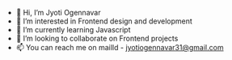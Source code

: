 - 👋 Hi, I’m Jyoti Ogennavar
- 👀 I’m interested in Frontend design and development
- 🌱 I’m currently learning Javascript
- 💞️ I’m looking to collaborate on Frontend projects
- 📫 You can reach me on mailId - jyotiogennavar31@gmail.com
                        

